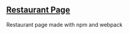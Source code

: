 ## [Restaurant Page](https://lukblan.github.io/restaurant-page/)
Restaurant page made with npm and webpack 